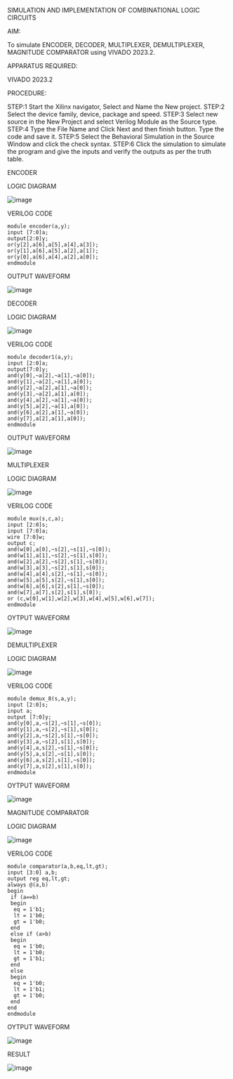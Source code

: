 SIMULATION AND IMPLEMENTATION OF COMBINATIONAL LOGIC CIRCUITS

AIM: 

To simulate ENCODER, DECODER, MULTIPLEXER, DEMULTIPLEXER, MAGNITUDE COMPARATOR using VIVADO 2023.2.

APPARATUS REQUIRED: 

VIVADO 2023.2

PROCEDURE:

STEP:1 Start the Xilinx navigator, Select and Name the New project. 
STEP:2 Select the device family, device, package and speed.
STEP:3 Select new source in the New Project and select Verilog Module as the Source type.
STEP:4 Type the File Name and Click Next and then finish button. Type the code and save it. 
STEP:5 Select the Behavioral Simulation in the Source Window and click the check syntax.
STEP:6 Click the simulation to simulate the program and give the inputs and verify the outputs as per the truth table.

ENCODER


LOGIC DIAGRAM

![image](https://github.com/Lokeshmb005/VLSI-LAB-EXP-2/assets/159941167/7e77d44e-492d-441b-bd5a-c3485cfb14e9)
 
VERILOG CODE
```
module encoder(a,y);
input [7:0]a;
output[2:0]y;
or(y[2],a[6],a[5],a[4],a[3]);
or(y[1],a[6],a[5],a[2],a[1]);
or(y[0],a[6],a[4],a[2],a[0]);
endmodule
```
OUTPUT WAVEFORM

 ![image](https://github.com/Lokeshmb005/VLSI-LAB-EXP-2/assets/159941167/58db2fd1-52c5-4927-98c8-c6199a592d19)

DECODER

LOGIC DIAGRAM

 ![image](https://github.com/Lokeshmb005/VLSI-LAB-EXP-2/assets/159941167/809d66a5-d9f3-49bd-a819-68ba602affe3)

VERILOG CODE
```
module decoder1(a,y);
input [2:0]a;
output[7:0]y;
and(y[0],~a[2],~a[1],~a[0]);
and(y[1],~a[2],~a[1],a[0]);
and(y[2],~a[2],a[1],~a[0]);
and(y[3],~a[2],a[1],a[0]);
and(y[4],a[2],~a[1],~a[0]);
and(y[5],a[2],~a[1],a[0]);
and(y[6],a[2],a[1],~a[0]);
and(y[7],a[2],a[1],a[0]);
endmodule
```
OUTPUT WAVEFORM

 ![image](https://github.com/Lokeshmb005/VLSI-LAB-EXP-2/assets/159941167/bc30fde5-ba43-4a5f-be0d-fe7366315d92)

MULTIPLEXER

LOGIC DIAGRAM 
 
![image](https://github.com/Lokeshmb005/VLSI-LAB-EXP-2/assets/159941167/ceb9b16b-8571-4b2b-8cce-053b8ee5729c)

VERILOG CODE
```
module mux(s,c,a);
input [2:0]s;
input [7:0]a;
wire [7:0]w;
output c;
and(w[0],a[0],~s[2],~s[1],~s[0]);
and(w[1],a[1],~s[2],~s[1],s[0]);
and(w[2],a[2],~s[2],s[1],~s[0]);
and(w[3],a[3],~s[2],s[1],s[0]);
and(w[4],a[4],s[2],~s[1],~s[0]);
and(w[5],a[5],s[2],~s[1],s[0]);
and(w[6],a[6],s[2],s[1],~s[0]);
and(w[7],a[7],s[2],s[1],s[0]);
or (c,w[0],w[1],w[2],w[3],w[4],w[5],w[6],w[7]);
endmodule
```
OYTPUT WAVEFORM

![image](https://github.com/Lokeshmb005/VLSI-LAB-EXP-2/assets/159941167/ad8199b4-f549-461e-b1bc-6dc382a13a08)
 
DEMULTIPLEXER

LOGIC DIAGRAM 

![image](https://github.com/Lokeshmb005/VLSI-LAB-EXP-2/assets/159941167/7d0fbb3c-bb1f-4b04-a23f-da9d4424abe5)
 
VERILOG CODE
```
module demux_8(s,a,y);
input [2:0]s;
input a;
output [7:0]y;
and(y[0],a,~s[2],~s[1],~s[0]);
and(y[1],a,~s[2],~s[1],s[0]);
and(y[2],a,~s[2],s[1],~s[0]);
and(y[3],a,~s[2],s[1],s[0]);
and(y[4],a,s[2],~s[1],~s[0]);
and(y[5],a,s[2],~s[1],s[0]);
and(y[6],a,s[2],s[1],~s[0]);
and(y[7],a,s[2],s[1],s[0]);
endmodule
```
OYTPUT WAVEFORM

 ![image](https://github.com/Lokeshmb005/VLSI-LAB-EXP-2/assets/159941167/5972a670-5ed8-4b36-b4dc-e4a06e790c62)

MAGNITUDE COMPARATOR

LOGIC DIAGRAM 

 ![image](https://github.com/Lokeshmb005/VLSI-LAB-EXP-2/assets/159941167/deeb2145-d89b-47d5-ac76-a24a484eecc0)

VERILOG CODE
```
module comparator(a,b,eq,lt,gt);
input [3:0] a,b;
output reg eq,lt,gt;
always @(a,b)
begin
 if (a==b)
 begin
  eq = 1'b1;
  lt = 1'b0;
  gt = 1'b0;
 end
 else if (a>b)
 begin
  eq = 1'b0;
  lt = 1'b0;
  gt = 1'b1;
 end
 else
 begin
  eq = 1'b0;
  lt = 1'b1;
  gt = 1'b0;
 end
end 
endmodule
```
OYTPUT WAVEFORM
 
![image](https://github.com/Lokeshmb005/VLSI-LAB-EXP-2/assets/159941167/2f73d88a-01c0-4e21-8f2d-3465464bf7f6)

RESULT

![image](https://github.com/Lokeshmb005/VLSI-LAB-EXP-2/assets/159941167/dee082e1-1762-4166-b4d8-18649f2227c0)


 
 
